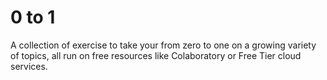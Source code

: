 # 0 to 1
A collection of exercise to take your from zero to one on a growing variety of topics, all run on free resources like Colaboratory or Free Tier cloud services.
